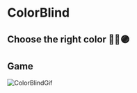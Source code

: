# ColorBlind
Choose the right color  🔴🔵🟣
--------
## Game
![ColorBlindGif](https://user-images.githubusercontent.com/87194129/153320602-899b2379-ef21-40e3-ae51-4c8423eaebe1.gif)


